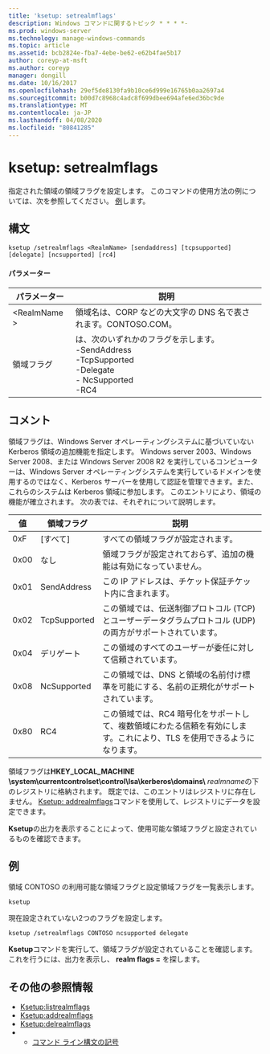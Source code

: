 ```yaml
---
title: 'ksetup: setrealmflags'
description: Windows コマンドに関するトピック * * * *-
ms.prod: windows-server
ms.technology: manage-windows-commands
ms.topic: article
ms.assetid: bcb2824e-fba7-4ebe-be62-e62b4fae5b17
author: coreyp-at-msft
ms.author: coreyp
manager: dongill
ms.date: 10/16/2017
ms.openlocfilehash: 29ef5de8130fa9b10ce6d999e16765b0aa2697a4
ms.sourcegitcommit: b00d7c8968c4adc8f699dbee694afe6ed36bc9de
ms.translationtype: MT
ms.contentlocale: ja-JP
ms.lasthandoff: 04/08/2020
ms.locfileid: "80841285"
---
```

# <a name="ksetupsetrealmflags"></a>ksetup: setrealmflags



指定された領域の領域フラグを設定します。 このコマンドの使用方法の例については、次を参照してください。 [例](#BKMK_Examples)します。

## <a name="syntax"></a>構文

```
ksetup /setrealmflags <RealmName> [sendaddress] [tcpsupported] [delegate] [ncsupported] [rc4]
```

#### <a name="parameters"></a>パラメーター

|パラメーター|説明|
|---------|-----------|
|\<RealmName >|領域名は、CORP などの大文字の DNS 名で表されます。CONTOSO.COM。|
|領域フラグ|は、次のいずれかのフラグを示します。</br>-SendAddress</br>-TcpSupported</br>-Delegate</br>- NcSupported</br>-RC4|

## <a name="remarks"></a>コメント

領域フラグは、Windows Server オペレーティングシステムに基づいていない Kerberos 領域の追加機能を指定します。 Windows server 2003、Windows Server 2008、または Windows Server 2008 R2 を実行しているコンピューターは、Windows Server オペレーティングシステムを実行しているドメインを使用するのではなく、Kerberos サーバーを使用して認証を管理できます。また、これらのシステムは Kerberos 領域に参加します。 このエントリにより、領域の機能が確立されます。 次の表では、それぞれについて説明します。

|値|領域フラグ|説明|
|-----|----------|-----------|
|0xF|[すべて]|すべての領域フラグが設定されます。|
|0x00|なし|領域フラグが設定されておらず、追加の機能は有効になっていません。|
|0x01|SendAddress|この IP アドレスは、チケット保証チケット内に含まれます。|
|0x02|TcpSupported|この領域では、伝送制御プロトコル (TCP) とユーザーデータグラムプロトコル (UDP) の両方がサポートされています。|
|0x04|デリゲート|この領域のすべてのユーザーが委任に対して信頼されています。|
|0x08|NcSupported|この領域では、DNS と領域の名前付け標準を可能にする、名前の正規化がサポートされています。|
|0x80|RC4|この領域では、RC4 暗号化をサポートして、複数領域にわたる信頼を有効にします。これにより、TLS を使用できるようになります。|

領域フラグは**HKEY_LOCAL_MACHINE \system\currentcontrolset\control\lsa\kerberos\domains\\** <em>realmname</em>の下のレジストリに格納されます。 既定では、このエントリはレジストリに存在しません。 [Ksetup: addrealmflags](ksetup-addrealmflags.md)コマンドを使用して、レジストリにデータを設定できます。

**Ksetup**の出力を表示することによって、使用可能な領域フラグと設定されているものを確認できます。

## <a name="examples"></a><a name=BKMK_Examples></a>例

領域 CONTOSO の利用可能な領域フラグと設定領域フラグを一覧表示します。
```
ksetup
```
現在設定されていない2つのフラグを設定します。
```
ksetup /setrealmflags CONTOSO ncsupported delegate
```
**Ksetup**コマンドを実行して、領域フラグが設定されていることを確認します。これを行うには、出力を表示し、 **realm flags =** を探します。

## <a name="additional-references"></a>その他の参照情報

-   [Ksetup:listrealmflags](ksetup-listrealmflags.md)
-   [Ksetup:addrealmflags](ksetup-addrealmflags.md)
-   [Ksetup:delrealmflags](ksetup-delrealmflags.md)
-   - [コマンド ライン構文の記号](command-line-syntax-key.md)